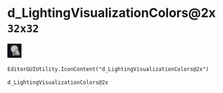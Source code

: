 # d_LightingVisualizationColors@2x `32x32`
<img src="/img/d_LightingVisualizationColors.png" width=32 height=32>

``` CSharp
EditorGUIUtility.IconContent("d_LightingVisualizationColors@2x")
```
```
d_LightingVisualizationColors@2x
```

